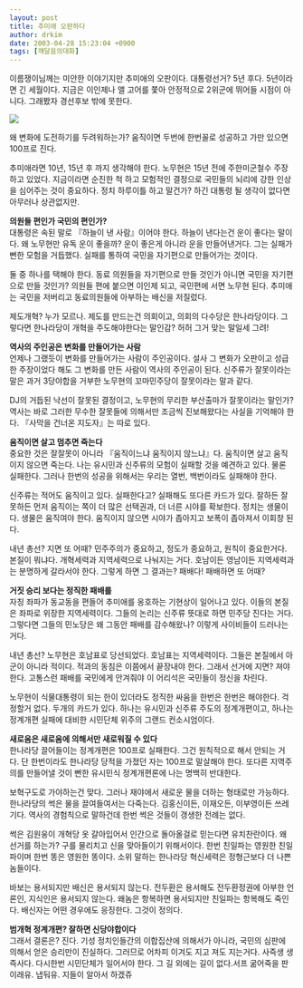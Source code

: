 ```yaml
---
layout: post
title: 추미애 오판하다
author: drkim
date: 2003-04-28 15:23:04 +0900
tags: [깨달음의대화]
---
```

이름쟁이님께는 미안한 이야기지만 추미애의 오판이다. 대통령선거? 5년 후다. 5년이라면 긴 세월이다. 지금은 이인제나 앨 고어를 쫓아 안정적으로 2위군에 뛰어들 시점이 아니다. 그래봤자 경선후보 밖에 못한다. 

![](http://drkimz.com/technote/board/private/upimg/1051510007.JPG)

왜 변화에 도전하기를 두려워하는가? 움직이면 두번에 한번꼴로 성공하고 가만 있으면 100프로 진다. 

추미애라면 10년, 15년 후 까지 생각해야 한다. 노무현은 15년 전에 주한미군철수 주장하고 있었다. 지금이라면 순진한 척 하고 모험적인 결정으로 국민들의 뇌리에 강한 인상을 심어주는 것이 중요하다. 정치 하루이틀 하고 말건가? 하긴 대통령 될 생각이 없다면 아무러나 상관없지만. 

**의원들 편인가 국민의 편인가?**  
대통령은 속된 말로 『하늘이 낸 사람』이어야 한다. 하늘이 낸다는건 운이 좋다는 말이다. 왜 노무현만 유독 운이 좋을까? 운이 좋은게 아니라 운을 만들어낸거다. 그는 실패가 뻔한 모험을 거듭했다. 실패를 통하여 국민을 자기편으로 만들어가는 것이다.

둘 중 하나를 택해야 한다. 동료 의원들을 자기편으로 만들 것인가 아니면 국민을 자기편으로 만들 것인가? 의원들 편에 붙으면 이인제 되고, 국민편에 서면 노무현 된다. 추미애는 국민을 저버리고 동료의원들에 아부하는 배신을 저질렀다. 

제도개혁? 누가 모르나. 제도를 만드는건 의회이고, 의회의 다수당은 한나라당이다. 그렇다면 한나라당이 개혁을 주도해야한다는 말인감? 허허 그거 맞는 말일세 그려! 

**역사의 주인공은 변화를 만들어가는 사람**  
언제나 그랬듯이 변화를 만들어가는 사람이 주인공이다. 설사 그 변화가 오판이고 성급한 주장이었다 해도 그 변화를 만든 사람이 역사의 주인공이 된다. 신주류가 잘못이라는 말은 과거 3당야합을 거부한 노무현의 꼬마민주당이 잘못이라는 말과 같다. 

DJ의 거듭된 낙선이 잘못된 결정이고, 노무현의 무리한 부산출마가 잘못이라는 말인가? 역사는 바로 그러한 무수한 잘못들에 의해서만 조금씩 진보해왔다는 사실을 기억해야 한다. 『사막을 건너온 지도자』는 따로 있다. 

**움직이면 살고 멈추면 죽는다**  
중요한 것은 잘잘못이 아니라 『움직이느냐 움직이지 않느냐』다. 움직이면 살고 움직이지 않으면 죽는다. 나는 유시민과 신주류의 모험이 실패할 것을 예견하고 있다. 물론 실패한다. 그러나 한번의 성공을 위해서는 우리는 열번, 백번이라도 실패해야 한다.

신주류는 적어도 움직이고 있다. 실패한다고? 실패해도 또다른 카드가 있다. 잘하든 잘못하든 먼저 움직이는 쪽이 더 많은 선택권과, 더 너른 시야를 확보한다. 정치는 생물이다. 생물은 움직여야 한다. 움직이지 않으면 시야가 좁아지고 보폭이 좁아져서 이회창 된다. 

내년 총선? 지면 또 어때? 민주주의가 중요하고, 정도가 중요하고, 원칙이 중요한거다. 본질이 뭐냐다. 개혁세력과 지역세력으로 나눠지는 거다. 호남이든 영남이든 지역세력과는 분명하게 갈라서야 한다. 그렇게 하면 그 결과는? 패배다! 패배하면 또 어때? 

**거짓 승리 보다는 정직한 패배를**   
자칭 좌파가 동교동을 편들어 추미애를 옹호하는 기현상이 일어나고 있다. 이들의 본질은 좌파로 위장한 지역세력이다. 그들의 논리는 신주류 뜻대로 하면 민주당 진다는 거다. 그렇다면 그들의 민노당은 왜 그동안 패배를 감수해왔나? 이렇게 사이비들이 드러나는 거다. 

내년 총선? 노무현은 호남표로 당선되었다. 호남표는 지역세력이다. 그들은 본질에서 아군이 아니라 적이다. 적과의 동침은 이쯤에서 끝장내야 한다. 그래서 선거에 지면? 져야한다. 고통스런 패배를 국민에게 안겨줘야 이 어리석은 국민들이 정신을 차린다. 

노무현이 식물대통령이 되는 한이 있더라도 정직한 싸움을 한번은 한번은 해야한다. 걱정할거 없다. 두개의 카드가 있다. 하나는 유시민과 신주류 주도의 정계개편이고, 하나는 정계개편 실패에 대비한 시민단체 위주의 그랜드 컨소시엄이다. 

**새로움은 새로움에 의해서만 새로워질 수 있다**  
한나라당 끌어들이는 정계개편은 100프로 실패한다. 그건 원칙적으로 해서 안되는 거다. 단 한번이라도 한나라당 당적을 가졌던 자는 100프로 말살해야 한다. 또다른 지역주의를 만들어낼 것이 뻔한 유시민식 정계개편론에 나는 명백히 반대한다. 

보혁구도로 가야하는건 맞다. 그러나 재야에서 새로운 물을 더하는 형태로만 가능하다. 한나라당의 썩은 물을 끌여들여서는 다죽는다. 김홍신이든, 이재오든, 이부영이든 쓰레기다. 역사의 경험칙으로 말하건데 한번 썩은 것들이 갱생한 전례는 없다. 

썩은 김원웅이 개혁당 옷 갈아입어서 인간으로 돌아올걸로 믿는다면 유치찬란이다. 왜 선거를 하는가? 구를 물리치고 신을 맞아들이기 위해서이다. 한번 친일파는 영원한 친일파이며 한번 똥은 영원한 똥이다. 소위 말하는 한나라당 혁신세력은 정형근보다 더 나쁜 놈들이다. 

바보는 용서되지만 배신은 용서되지 않는다. 전두환은 용서해도 전두환정권에 아부한 언론인, 지식인은 용서되지 않는다. 왜놈은 항복하면 용서되지만 친일파는 항복해도 죽인다. 배신자는 어떤 경우에도 응징한다. 그것이 정의다. 

**범개혁 정계개편? 잘하면 신당야합이다**  
그래서 결론은? 진다. 기성 정치인들간의 이합집산에 의해서가 아니라, 국민의 심판에 의해서 얻은 승리만이 진실하다. 그러므로 어차피 이겨도 지고 져도 지는거다. 사즉생 생즉사다. 다시한번 시민단체가 일어서야 한다. 그 길 외에는 길이 없다.서프 굶어죽을 판이래유. 냅둬유. 지들이 알아서 하겠쥬